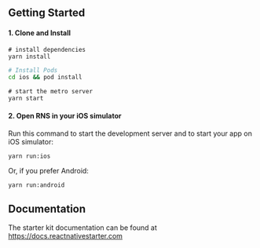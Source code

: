 ## Getting Started

#### 1. Clone and Install

```
# install dependencies
yarn install
```

```bash
# Install Pods
cd ios && pod install
```

```
# start the metro server
yarn start
```

#### 2. Open RNS in your iOS simulator

Run this command to start the development server and to start your app on iOS simulator:
```
yarn run:ios
```

Or, if you prefer Android:
```
yarn run:android
```

## Documentation

The starter kit documentation can be found at https://docs.reactnativestarter.com
